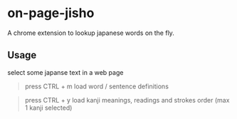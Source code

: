 # on-page-jisho

A chrome extension to lookup japanese words on the fly.

## Usage

select some japanse text in a web page

> press CTRL + m
load word / sentence definitions

> press CTRL + y
load kanji meanings, readings and strokes order (max 1 kanji selected)
